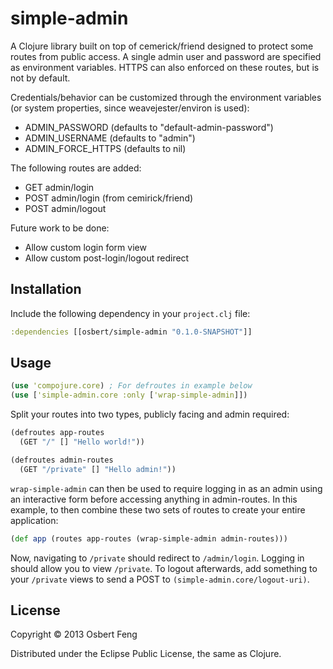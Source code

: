 # simple-admin

A Clojure library built on top of cemerick/friend designed to protect
some routes from public access. A single admin user and password are
specified as environment variables. HTTPS can also enforced on these
routes, but is not by default.

Credentials/behavior can be customized through the environment
variables (or system properties, since weavejester/environ is used):

  * ADMIN_PASSWORD (defaults to "default-admin-password")
  * ADMIN_USERNAME (defaults to "admin")
  * ADMIN_FORCE_HTTPS (defaults to nil)

The following routes are added:

  * GET admin/login
  * POST admin/login (from cemirick/friend)
  * POST admin/logout

Future work to be done:

  * Allow custom login form view
  * Allow custom post-login/logout redirect

## Installation

Include the following dependency in your `project.clj` file:

```clojure
:dependencies [[osbert/simple-admin "0.1.0-SNAPSHOT"]]
```

## Usage

```clojure
(use 'compojure.core) ; For defroutes in example below
(use ['simple-admin.core :only ['wrap-simple-admin]])
```

Split your routes into two types, publicly facing and admin required:

```clojure
(defroutes app-routes
  (GET "/" [] "Hello world!"))

(defroutes admin-routes
  (GET "/private" [] "Hello admin!"))
```

`wrap-simple-admin` can then be used to require logging in as an admin
using an interactive form before accessing anything in admin-routes.
In this example, to then combine these two sets of routes to create
your entire application:

```clojure
(def app (routes app-routes (wrap-simple-admin admin-routes)))
```

Now, navigating to `/private` should redirect to `/admin/login`.
Logging in should allow you to view `/private`. To logout afterwards,
add something to your `/private` views to send a POST to
`(simple-admin.core/logout-uri)`.

## License

Copyright © 2013 Osbert Feng

Distributed under the Eclipse Public License, the same as Clojure.
